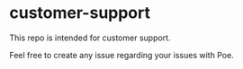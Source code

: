 # customer-support

This repo is intended for customer support.

Feel free to create any issue regarding your issues with Poe. 
